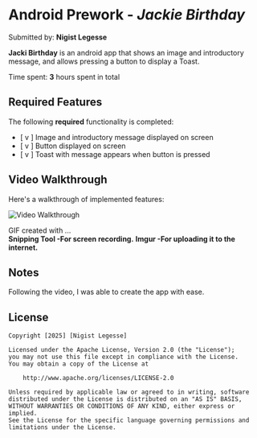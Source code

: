 # Android Prework - *Jackie Birthday*

Submitted by: **Nigist Legesse**

**Jacki Birthday** is an android app that shows an image and introductory message, and allows pressing a button to display a Toast. 

Time spent: **3** hours spent in total

## Required Features

The following **required** functionality is completed:

* [ v ] Image and introductory message displayed on screen
* [ v ] Button displayed on screen
* [ v ] Toast with message appears when button is pressed 



## Video Walkthrough

Here's a walkthrough of implemented features:

<img src='https://imgur.com/a/hv4jF8c' title='Video Walkthrough' width='' alt='Video Walkthrough' />

<!-- Replace this with whatever GIF tool you used! -->
GIF created with ...  
**Snipping Tool -For screen recording.**
**Imgur -For uploading it to the internet.**

## Notes

Following the video, I was able to create the app with ease.

## License

    Copyright [2025] [Nigist Legesse]

    Licensed under the Apache License, Version 2.0 (the "License");
    you may not use this file except in compliance with the License.
    You may obtain a copy of the License at

        http://www.apache.org/licenses/LICENSE-2.0

    Unless required by applicable law or agreed to in writing, software
    distributed under the License is distributed on an "AS IS" BASIS,
    WITHOUT WARRANTIES OR CONDITIONS OF ANY KIND, either express or implied.
    See the License for the specific language governing permissions and
    limitations under the License.

